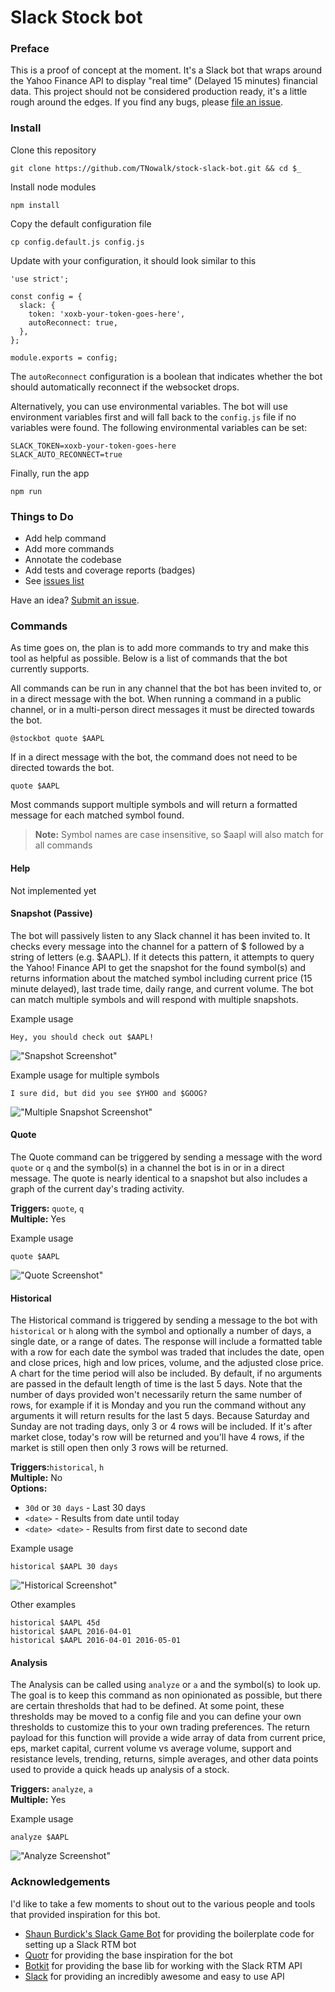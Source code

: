 # Slack Stock bot

### Preface

This is a proof of concept at the moment. It's a Slack bot that wraps around the Yahoo Finance API to display "real time" (Delayed 15 minutes) financial data.  This project should not be considered production ready, it's a little rough around the edges.  If you find any bugs, please [file an issue](https://github.com/TNowalk/stock-slack-bot/issues/new).

### Install

Clone this repository

```
git clone https://github.com/TNowalk/stock-slack-bot.git && cd $_
```

Install node modules

```
npm install
```

Copy the default configuration file

```
cp config.default.js config.js
```

Update with your configuration, it should look similar to this

```
'use strict';

const config = {
  slack: {
    token: 'xoxb-your-token-goes-here',
    autoReconnect: true,
  },
};

module.exports = config;
```

The `autoReconnect` configuration is a boolean that indicates whether the bot should automatically reconnect if the websocket drops.

Alternatively, you can use environmental variables.  The bot will use environment variables first and will fall back to the `config.js` file if no variables were found.  The following environmental variables can be set:

```
SLACK_TOKEN=xoxb-your-token-goes-here
SLACK_AUTO_RECONNECT=true
```

Finally, run the app

```
npm run
```

### Things to Do

* Add help command
* Add more commands
* Annotate the codebase
* Add tests and coverage reports (badges)
* See [issues list](https://github.com/TNowalk/stock-slack-bot/issues)

Have an idea?  [Submit an issue](https://github.com/TNowalk/stock-slack-bot/issues/new).

### Commands

As time goes on, the plan is to add more commands to try and make this tool as helpful as possible.  Below is a list of commands that the bot currently supports.

All commands can be run in any channel that the bot has been invited to, or in a direct message with the bot.  When running a command in a public channel, or in a multi-person direct messages it must be directed towards the bot.

```
@stockbot quote $AAPL
```

If in a direct message with the bot, the command does not need to be directed towards the bot.

```
quote $AAPL
```

Most commands support multiple symbols and will return a formatted message for each matched symbol found.

> **Note:** Symbol names are case insensitive, so $aapl will also match for all commands

#### Help

Not implemented yet

#### Snapshot (Passive)

The bot will passively listen to any Slack channel it has been invited to.  It checks every message into the channel for a pattern of $ followed by a string of letters (e.g. $AAPL).  If it detects this pattern, it attempts to query the Yahoo! Finance API to get the snapshot for the found symbol(s) and returns information about the matched symbol including current price (15 minute delayed), last trade time, daily range, and current volume.  The bot can match multiple symbols and will respond with multiple snapshots.

Example usage

```
Hey, you should check out $AAPL!
```

!["Snapshot Screenshot"](./assets/snapshot-screenshot.png)

Example usage for multiple symbols

```
I sure did, but did you see $YHOO and $GOOG?
```

!["Multiple Snapshot Screenshot"](./assets/multiple-snapshot-screenshot.png)

#### Quote

The Quote command can be triggered by sending a message with the word `quote` or `q` and the symbol(s) in a channel the bot is in or in a direct message.  The quote is nearly identical to a snapshot but also includes a graph of the current day's trading activity.

**Triggers:** `quote`, `q`  
**Multiple:** Yes

Example usage

```
quote $AAPL
```

!["Quote Screenshot"](./assets/quote-screenshot.png)

#### Historical

The Historical command is triggered by sending a message to the bot with `historical` or `h` along with the symbol and optionally a number of days, a single date, or a range of dates.  The response will include a formatted table with a row for each date the symbol was traded that includes the date, open and close prices, high and low prices, volume, and the adjusted close price.  A chart for the time period will also be included.  By default, if no arguments are passed in the default length of time is the last 5 days.  Note that the number of days provided won't necessarily return the same number of rows, for example if it is Monday and you run the command without any arguments it will return results for the last 5 days.  Because Saturday and Sunday are not trading days, only 3 or 4 rows will be included.  If it's after market close, today's row will be returned and you'll have 4 rows, if the market is still open then only 3 rows will be returned.

**Triggers:**`historical`, `h`  
**Multiple:** No  
**Options:**  
* `30d` or `30 days` - Last 30 days
* `<date>` - Results from date until today
* `<date> <date>` - Results from first date to second date

Example usage

```
historical $AAPL 30 days
```

!["Historical Screenshot"](./assets/historical-screenshot.png)

Other examples

```
historical $AAPL 45d
historical $AAPL 2016-04-01
historical $AAPL 2016-04-01 2016-05-01
```

#### Analysis

The Analysis can be called using `analyze` or `a` and the symbol(s) to look up.  The goal is to keep this command as non opinionated as possible, but there are certain thresholds that had to be defined.  At some point, these thresholds may be moved to a config file and you can define your own thresholds to customize this to your own trading preferences.  The return payload for this function will provide a wide array of data from current price, eps, market capital, current volume vs average volume, support and resistance levels, trending, returns, simple averages, and other data points used to provide a quick heads up analysis of a stock.

**Triggers:** `analyze`, `a`  
**Multiple:** Yes

Example usage

```
analyze $AAPL
```

!["Analyze Screenshot"](./assets/analyze-screenshot.png)

### Acknowledgements

I'd like to take a few moments to shout out to the various people and tools that provided inspiration for this bot.

* [Shaun Burdick's Slack Game Bot](https://github.com/shaunburdick/gamebot) for providing the boilerplate code for setting up a Slack RTM bot
* [Quotr](https://github.com/andrerpena/quotr) for providing the base inspiration for the bot
* [Botkit](https://github.com/howdyai/botkit) for providing the base lib for working with the Slack RTM API
* [Slack](https://slack.com/) for providing an incredibly awesome and easy to use API

